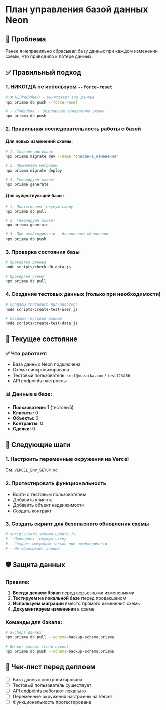 # План управления базой данных Neon

## 🚨 Проблема
Ранее я неправильно сбрасывал базу данных при каждом изменении схемы, что приводило к потере данных.

## ✅ Правильный подход

### 1. **НИКОГДА не используем `--force-reset`**
```bash
# ❌ НЕПРАВИЛЬНО - уничтожает все данные
npx prisma db push --force-reset

# ✅ ПРАВИЛЬНО - безопасное обновление схемы
npx prisma db push
```

### 2. **Правильная последовательность работы с базой**

#### Для новых изменений схемы:
```bash
# 1. Создаем миграцию
npx prisma migrate dev --name "описание_изменения"

# 2. Применяем миграцию
npx prisma migrate deploy

# 3. Генерируем клиент
npx prisma generate
```

#### Для существующей базы:
```bash
# 1. Подтягиваем текущую схему
npx prisma db pull

# 2. Генерируем клиент
npx prisma generate

# 3. При необходимости - безопасное обновление
npx prisma db push
```

### 3. **Проверка состояния базы**
```bash
# Проверяем данные
node scripts/check-db-data.js

# Проверяем схему
npx prisma db pull
```

### 4. **Создание тестовых данных (только при необходимости)**
```bash
# Создаем тестового пользователя
node scripts/create-test-user.js

# Создаем тестовые данные
node scripts/create-test-data.js
```

## 🔧 Текущее состояние

### ✅ Что работает:
- База данных Neon подключена
- Схема синхронизирована
- Тестовый пользователь: `test@mozaika.com` / `test123456`
- API endpoints настроены

### 📊 Данные в базе:
- **Пользователи:** 1 (тестовый)
- **Клиенты:** 0
- **Объекты:** 0
- **Контракты:** 0
- **Сделки:** 0

## 🎯 Следующие шаги

### 1. Настроить переменные окружения на Vercel
См. `VERCEL_ENV_SETUP.md`

### 2. Протестировать функциональность
- Войти с тестовым пользователем
- Добавить клиента
- Добавить объект недвижимости
- Создать контракт

### 3. Создать скрипт для безопасного обновления схемы
```bash
# scripts/safe-schema-update.js
# - Проверяет текущую схему
# - Создает миграцию только при необходимости
# - Не сбрасывает данные
```

## 🛡️ Защита данных

### Правила:
1. **Всегда делаем бэкап** перед серьезными изменениями
2. **Тестируем на локальной базе** перед продакшеном
3. **Используем миграции** вместо прямого изменения схемы
4. **Документируем изменения** в схеме

### Команды для бэкапа:
```bash
# Экспорт данных
npx prisma db pull --schema=backup-schema.prisma

# Импорт данных (если нужно)
npx prisma db push --schema=backup-schema.prisma
```

## 📝 Чек-лист перед деплоем

- [ ] База данных синхронизирована
- [ ] Тестовый пользователь существует
- [ ] API endpoints работают локально
- [ ] Переменные окружения настроены на Vercel
- [ ] Функциональность протестирована 